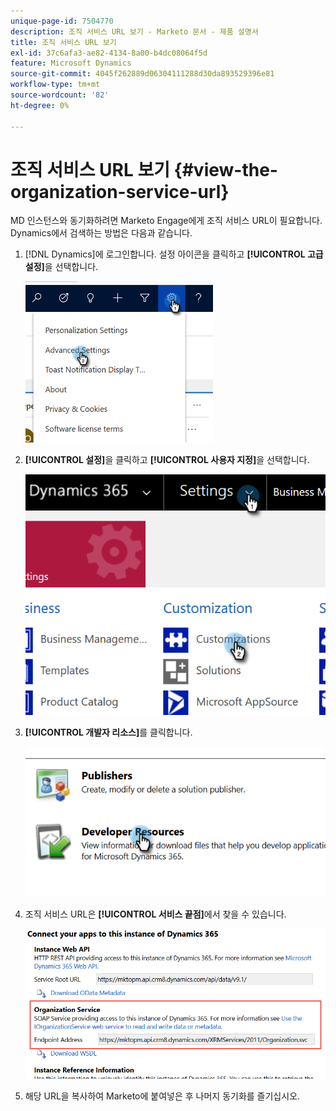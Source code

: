 ```yaml
---
unique-page-id: 7504770
description: 조직 서비스 URL 보기 - Marketo 문서 - 제품 설명서
title: 조직 서비스 URL 보기
exl-id: 37c6afa3-ae82-4134-8a00-b4dc08064f5d
feature: Microsoft Dynamics
source-git-commit: 4045f262889d06304111288d30da893529396e81
workflow-type: tm+mt
source-wordcount: '82'
ht-degree: 0%

---
```


# 조직 서비스 URL 보기 {#view-the-organization-service-url}

MD 인스턴스와 동기화하려면 Marketo Engage에게 조직 서비스 URL이 필요합니다. Dynamics에서 검색하는 방법은 다음과 같습니다.

1. [!DNL Dynamics]에 로그인합니다. 설정 아이콘을 클릭하고 **[!UICONTROL 고급 설정]**&#x200B;을 선택합니다.

   ![](assets/one.png)

1. **[!UICONTROL 설정]**&#x200B;을 클릭하고 **[!UICONTROL 사용자 지정]**&#x200B;을 선택합니다.

   ![](assets/two.png)

1. **[!UICONTROL 개발자 리소스]**&#x200B;를 클릭합니다.

   ![](assets/three.png)

1. 조직 서비스 URL은 **[!UICONTROL 서비스 끝점]**&#x200B;에서 찾을 수 있습니다.

   ![](assets/four.png)

1. 해당 URL을 복사하여 Marketo에 붙여넣은 후 나머지 동기화를 즐기십시오.
